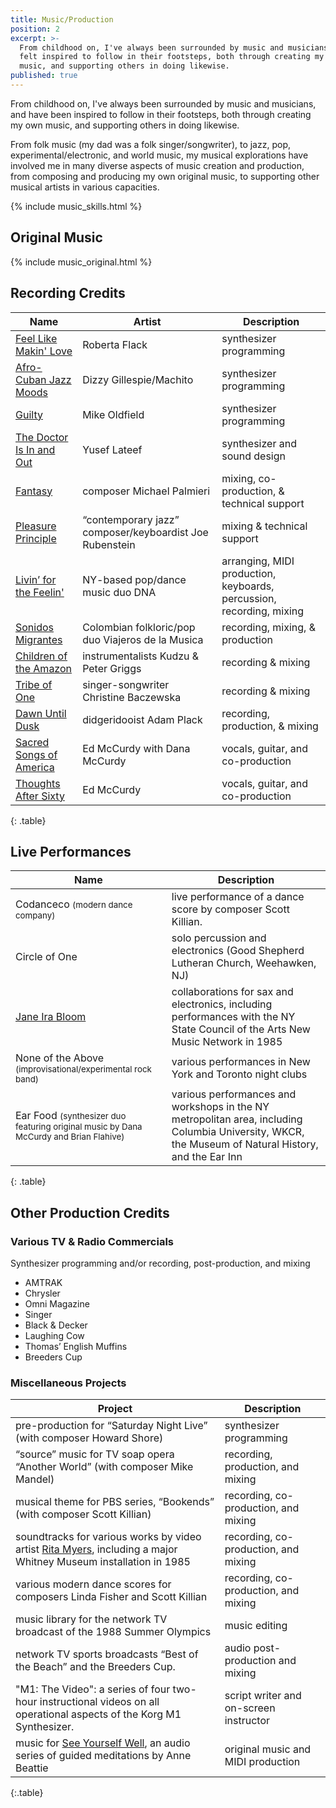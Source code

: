 ```yaml
---
title: Music/Production
position: 2
excerpt: >-
  From childhood on, I've always been surrounded by music and musicians, and
  felt inspired to follow in their footsteps, both through creating my own
  music, and supporting others in doing likewise.
published: true
---
```


From childhood on, I've always been surrounded by music and musicians, and have been  inspired to follow in their footsteps, both through creating my own music, and supporting others in doing likewise.

From folk music (my dad was a folk singer/songwriter), to jazz, pop, experimental/electronic, and world music, my musical explorations have involved me in many diverse aspects of music creation and production, from composing and producing my own original music, to supporting other musical artists in various capacities.

{% include music_skills.html %}

## Original Music
{% include music_original.html %}

## Recording Credits

| Name | Artist | Description |
| --- | --- | --- |
| [Feel Like Makin' Love](http://www.allmusic.com/album/feel-like-makin-love-mw0000654661) | Roberta Flack | synthesizer programming |
| [Afro-Cuban Jazz Moods](http://www.allmusic.com/album/afro-cuban-jazz-moods-mw0000308238) | Dizzy Gillespie/Machito | synthesizer programming |
| [Guilty](http://www.allmusic.com/album/mike-oldfield-the-collection-mw0001424206/credits) | Mike Oldfield | synthesizer programming |
| [The Doctor Is In and Out](http://www.allmusic.com/album/the-doctor-is-in-out-mw0000228181) | Yusef Lateef | synthesizer and sound design |
| [Fantasy](http://www.cdbaby.com/cd/palmieri) | composer Michael Palmieri | mixing, co-production, & technical support |
| [Pleasure Principle](http://www.allmusic.com/album/pleasure-principle-mw0000463806/credits) | “contemporary jazz” composer/keyboardist Joe Rubenstein | mixing & technical support |
| [Livin’ for the Feelin'](http://www.amazon.com/gp/product/B00004T2N2/ref=cm_cr_pr_pb_item) | NY-based pop/dance music duo DNA | arranging, MIDI production, keyboards, percussion, recording, mixing |
| [Sonidos Migrantes](https://myspace.com/viajerosdelamusica/music/album/sonidos-migrantes-5703414) | Colombian folkloric/pop duo Viajeros de la Musica | recording, mixing, & production |
| [Children of the Amazon](http://www.amazon.com/Children-Amazon-Kudzu-Peter-Griggs/dp/B00000G1RZ) | instrumentalists Kudzu & Peter Griggs | recording & mixing |
| [Tribe of One](http://www.discogs.com/Christine-Baczewska-Tribe-Of-One/release/2616270) | singer-songwriter Christine Baczewska | recording & mixing |
| [Dawn Until Dusk](http://www.amazon.com/Dawn-Until-Dusk-Tribal-Didgeridoo/dp/B000001ZBE) | didgeridooist Adam Plack | recording, production, & mixing |
| [Sacred Songs of America](http://www.folkways.si.edu/ed-and-dana-mccurdy/on-jordans-stormy-banks-i-stand-sacred-songs-of-america/american-folk/music/album/smithsonian) | Ed McCurdy with Dana McCurdy | vocals, guitar, and co-production |
| [Thoughts After Sixty](https://itunes.apple.com/us/album/thoughts-after-sixty/id465674514) | Ed McCurdy | vocals, guitar, and co-production |
{: .table}

## Live Performances

<!-- Markdown doesn't have a syntax for deemphasized small text, but you can use the <small></small> HTML tag instead. -->

| Name | Description |
| --- | --- |
| Codanceco <small>(modern dance company)</small> | live performance of a dance score by composer Scott Killian. |
| Circle of One | solo percussion and electronics (Good Shepherd Lutheran Church, Weehawken, NJ) |
| [Jane Ira Bloom](http://www.janeirabloom.com/) | collaborations for sax and electronics, including performances with the NY State Council of the Arts New Music Network in 1985 |
| None of the Above <small>(improvisational/experimental rock band)</small> | various performances in New York and Toronto night clubs |
| Ear Food <small>(synthesizer duo featuring original music by Dana McCurdy and Brian Flahive)</small> | various performances and workshops in the NY metropolitan area, including Columbia University, WKCR, the Museum of Natural History, and the Ear Inn |
{: .table}

## Other Production Credits

### Various TV & Radio Commercials
Synthesizer programming and/or recording, post-production, and mixing

- AMTRAK
- Chrysler
- Omni Magazine
- Singer
- Black & Decker
- Laughing Cow
- Thomas’ English Muffins
- Breeders Cup

### Miscellaneous Projects

| Project | Description |
| --- | --- |
| pre-production for “Saturday Night Live” (with composer Howard Shore) | synthesizer programming |
| “source” music for TV soap opera “Another World” (with composer Mike Mandel) | recording, production, and mixing |
| musical theme for PBS series, “Bookends” (with composer Scott Killian) | recording, co-production, and mixing |
| soundtracks for various works by video artist [Rita Myers](http://www.eai.org/artistTitles.htm?id=402), including a major Whitney Museum installation in 1985 | recording, co-production, and mixing |
| various modern dance scores for composers Linda Fisher and Scott Killian | recording, co-production, and mixing |
| music library for the network TV broadcast of the 1988 Summer Olympics | music editing |
| network TV sports broadcasts “Best of the Beach” and the Breeders Cup. | audio post-production and mixing |
| "M1: The Video": a series of four two-hour instructional videos on all operational aspects of the Korg M1 Synthesizer. | script writer and on-screen instructor |
| music for [See Yourself Well](http://www.amazon.com/See-Yourself-Well-Anne-Beattie/dp/1881025306), an audio series of guided meditations by Anne Beattie | original music and MIDI production |
{:.table}
